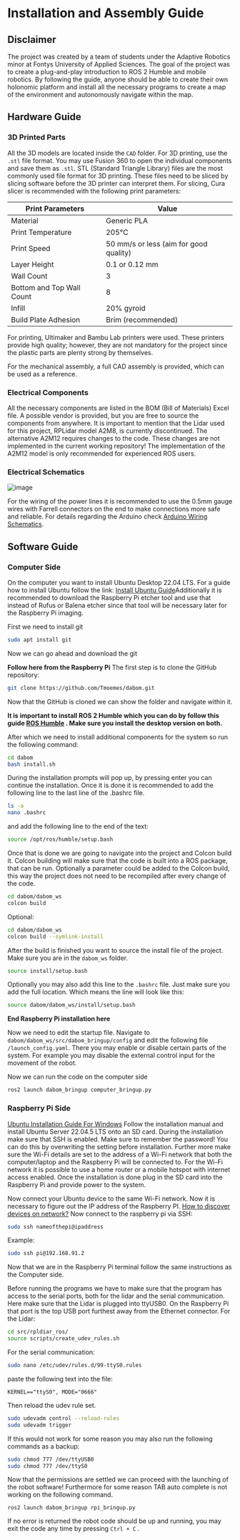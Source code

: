 # Installation and Assembly Guide

## Disclaimer

The project was created by a team of students under the Adaptive Robotics minor at Fontys University of Applied Sciences. The goal of the project was to create a plug-and-play introduction to ROS 2 Humble and mobile robotics. By following the guide, anyone should be able to create their own holonomic platform and install all the necessary programs to create a map of the environment and autonomously navigate within the map.

## Hardware Guide

### 3D Printed Parts

All the 3D models are located inside the `CAD` folder. For 3D printing, use the `.stl` file format. You may use Fusion 360 to open the individual components and save them as `.stl`. STL (Standard Triangle Library) files are the most commonly used file format for 3D printing. These files need to be sliced by slicing software before the 3D printer can interpret them. For slicing, Cura slicer is recommended with the following print parameters:

| Print Parameters          | Value                                  |
| ------------------------- | -------------------------------------- |
| Material                  | Generic PLA                            |
| Print Temperature         | 205°C                                  |
| Print Speed               | 50 mm/s or less (aim for good quality) |
| Layer Height              | 0.1 or 0.12 mm                         |
| Wall Count                | 3                                      |
| Bottom and Top Wall Count | 8                                      |
| Infill                    | 20% gyroid                             |
| Build Plate Adhesion      | Brim (recommended)                     |

For printing, Ultimaker and Bambu Lab printers were used. These printers provide high quality; however, they are not mandatory for the project since the plastic parts are plenty strong by themselves.

For the mechanical assembly, a full CAD assembly is provided, which can be used as a reference.

### Electrical Components

All the necessary components are listed in the BOM (Bill of Materials) Excel file. A possible vendor is provided, but you are free to source the components from anywhere. It is important to mention that the Lidar used for this project, RPLidar model A2M8, is currently discontinued. The alternative A2M12 requires changes to the code. These changes are not implemented in the current working repository! The implementation of the A2M12 model is only recommended for experienced ROS users.

### Electrical Schematics

![image](https://github.com/user-attachments/assets/bba2a38c-d27b-4825-a06e-7e4f59618a0a)

For the wiring of the power lines it is recommended to use the 0.5mm gauge wires with Farrell connectors on the end to make connections more safe and reliable. 
For details regarding the Arduino check [Arduino Wiring Schematics](Arduino_Code/README.md).


## Software Guide

### Computer Side
On the computer you want to install Ubuntu Desktop 22.04 LTS. For a guide how to install Ubuntu follow the link: [Install Ubuntu Guide](https://itsfoss.com/install-ubuntu/)Additionally it is recommended to download the Raspberry Pi etcher tool and use that instead of Rufus or Balena etcher since that tool will be necessary later for the Raspberry Pi imaging.

First we need to install git
```bash
sudo apt install git
```
Now we can go ahead and download the git

**Follow here from the Raspberry Pi**
The first step is to clone the GitHub repository:
```bash
git clone https://github.com/Tmoemes/dabom.git
```
Now that the GitHub is cloned we can show the folder and navigate within it. 

**It is important to install ROS 2 Humble which you can do by follow this guide [ROS Humble](https://docs.ros.org/en/humble/Installation/Ubuntu-Install-Debs.html) .  Make sure you install the desktop version on both.**

After which we need to install additional components for the system so run the following command: 
```bash
cd dabom
bash install.sh
```
During the installation prompts will pop up, by pressing enter you can continue the installation. Once it is done it is recommended to add the following line to the last line of the .bashrc file. 
```bash
ls -a 
nano .bashrc
```
and add the following line to the end of the text:
```bash 
source /opt/ros/humble/setup.bash
```

Once that is done we are going to navigate into the project and Colcon build it. Colcon building will make sure that the code is built into a ROS package, that can be run. Optionally a parameter could be added to the Colcon build, this way the project does not need to be recompiled after every change of the code.  
```bash 
cd dabom/dabom_ws
colcon build 
```
Optional:
```bash
cd dabom/dabom_ws
colcon build --symlink-install
```

After the build is finished you want to source the install file of the project. Make sure you are in the `dabom_ws` folder.
```bash
source install/setup.bash
```

Optionally you may also add this line to the `.bashrc` file. Just make sure you add the full location. Which means the line will look like this:
```bash
source dabom/dabom_ws/install/setup.bash
```
**End Raspberry Pi installation here**

Now we need to edit the startup file. Navigate to `dabom/dabom_ws/src/dabom_bringup/config` and edit the following file `/launch_config.yaml`. There you may enable or disable certain parts of the system. For example you may disable the external control input for the movement of the robot.

Now we can run the code on the computer side
```bash
ros2 launch dabom_bringup computer_bringup.py
```


### Raspberry Pi Side
[Ubuntu Installation Guide For Windows](https://roboticsbackend.com/install-ubuntu-on-raspberry-pi-without-monitor/)
Follow the installation manual and install Ubuntu Server 22.04.5 LTS onto an SD card. During the installation make sure that SSH is enabled. Make sure to remember the password! You can do this by overwriting the setting before installation. Further more make sure the Wi-Fi details are set to the address of a Wi-Fi network that both the computer/laptop and the Raspberry Pi will be connected to. For the Wi-Fi network it is possible to use a home router or a mobile hotspot with internet access enabled.  Once the installation is done plug in the SD card into the Raspberry Pi and provide power to the system.

Now connect your Ubuntu device to the same Wi-Fi network. Now it is necessary to figure out the IP address of the Raspberry PI. [How to discover devices on network?](https://www.tomshardware.com/how-to/scan-for-network-devices)
Now connect to the raspberry pi via SSH:
```bash
sudo ssh nameofthepi@ipaddress
```

Example:
```bash
sudo ssh pi@192.168.91.2
```

Now that we are in the Raspberry Pi terminal follow the same instructions as the Computer side.  

Before running the programs we have to make sure that the program has access to the serial ports, both for the lidar and the serial communication. Here make sure that the Lidar is plugged into ttyUSB0. On the Raspberry Pi that port is the top USB port furthest away from the Ethernet connector. 
For the Lidar:
```bash
cd src/rpldiar_ros/
source scripts/create_udev_rules.sh
```
For the serial communication:
```bash
sudo nano /etc/udev/rules.d/99-ttyS0.rules
```
paste the following text into the file:
```
KERNEL=="ttyS0", MODE="0666"
```
Then reload the udev rule set.
```bash
sudo udevadm control --reload-rules
sudo udevadm trigger
```

If this would not work for some reason you may also run the following commands as a backup:
```bash
sudo chmod 777 /dev/ttyUSB0
sudo chmod 777 /dev/ttyS0
```

Now that the permissions are settled we can proceed with the launching of the robot software! Furthermore for some reason TAB auto complete is not working on the following command.
```
ros2 launch dabom_bringup rpi_bringup.py
```
If no error is returned the robot code should be up and running, you may exit the code any time by pressing `Ctrl + C` . 